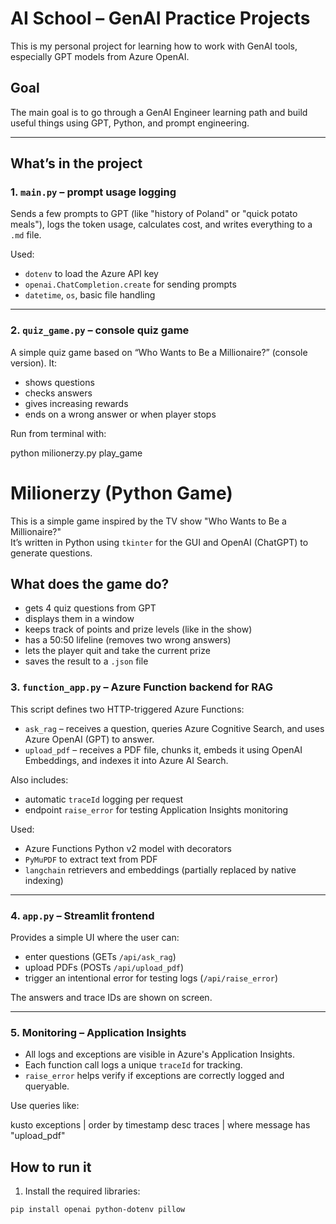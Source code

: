 # AI School – GenAI Practice Projects

This is my personal project for learning how to work with GenAI tools, especially GPT models from Azure OpenAI.

## Goal

The main goal is to go through a GenAI Engineer learning path and build useful things using GPT, Python, and prompt engineering.

---

## What’s in the project

### 1. `main.py` – prompt usage logging

Sends a few prompts to GPT (like "history of Poland" or "quick potato meals"), logs the token usage, calculates cost, and writes everything to a `.md` file.

Used:
- `dotenv` to load the Azure API key
- `openai.ChatCompletion.create` for sending prompts
- `datetime`, `os`, basic file handling

---

### 2. `quiz_game.py` – console quiz game

A simple quiz game based on “Who Wants to Be a Millionaire?” (console version). It:

- shows questions
- checks answers
- gives increasing rewards
- ends on a wrong answer or when player stops

Run from terminal with:


python milionerzy.py play_game

# Milionerzy (Python Game)

This is a simple game inspired by the TV show "Who Wants to Be a Millionaire?"  
It’s written in Python using `tkinter` for the GUI and OpenAI (ChatGPT) to generate questions.

## What does the game do?

- gets 4 quiz questions from GPT
- displays them in a window
- keeps track of points and prize levels (like in the show)
- has a 50:50 lifeline (removes two wrong answers)
- lets the player quit and take the current prize
- saves the result to a `.json` file

### 3. `function_app.py` – Azure Function backend for RAG

This script defines two HTTP-triggered Azure Functions:

- `ask_rag` – receives a question, queries Azure Cognitive Search, and uses Azure OpenAI (GPT) to answer.
- `upload_pdf` – receives a PDF file, chunks it, embeds it using OpenAI Embeddings, and indexes it into Azure AI Search.

Also includes:
- automatic `traceId` logging per request
- endpoint `raise_error` for testing Application Insights monitoring

Used:
- Azure Functions Python v2 model with decorators
- `PyMuPDF` to extract text from PDF
- `langchain` retrievers and embeddings (partially replaced by native indexing)

---

### 4. `app.py` – Streamlit frontend

Provides a simple UI where the user can:

- enter questions (GETs `/api/ask_rag`)
- upload PDFs (POSTs `/api/upload_pdf`)
- trigger an intentional error for testing logs (`/api/raise_error`)

The answers and trace IDs are shown on screen.

---

### 5. Monitoring – Application Insights

- All logs and exceptions are visible in Azure's Application Insights.
- Each function call logs a unique `traceId` for tracking.
- `raise_error` helps verify if exceptions are correctly logged and queryable.

Use queries like:

kusto
exceptions | order by timestamp desc
traces | where message has "upload_pdf"

## How to run it

1. Install the required libraries:

```bash
pip install openai python-dotenv pillow

